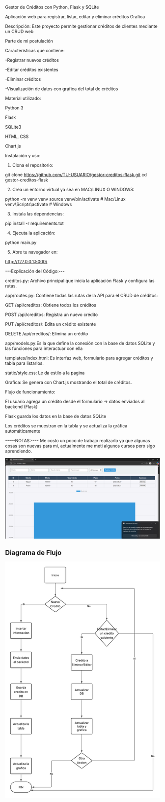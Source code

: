 Gestor de Créditos con Python, Flask y SQLite

Aplicación web para registrar, listar, editar y eliminar créditos
Grafica 

Descripción:
Este proyecto permite gestionar créditos de clientes mediante un CRUD web

Parte de mi postulación

Características que contiene:

-Registrar nuevos créditos

-Editar créditos existentes

-Eliminar créditos

-Visualización de datos con gráfica del total de créditos


Material utilizado:

Python 3

Flask

SQLite3

HTML, CSS

Chart.js

Instalación y uso:

1. Clona el repositorio:

git clone https://github.com/TU-USUARIO/gestor-creditos-flask.git
cd gestor-creditos-flask


2. Crea un entorno virtual ya sea en MAC/LINUX O WINDOWS:

python -m venv venv
source venv/bin/activate   # Mac/Linux
venv\Scripts\activate      # Windows


3. Instala las dependencias:

pip install -r requirements.txt


4. Ejecuta la aplicación:

python main.py


5. Abre tu navegador en:

http://127.0.0.1:5000/


---Explicación del Código:---

creditos.py: Archivo principal que inicia la aplicación Flask y configura las rutas.

app/routes.py: Contiene todas las rutas de la API para el CRUD de créditos:

GET /api/creditos: Obtiene todos los créditos

POST /api/creditos: Registra un nuevo crédito

PUT /api/creditos/<id>: Edita un crédito existente

DELETE /api/creditos/<id>: Elimina un crédito

app/models.py:Es la que define la conexión con la base de datos SQLite y las funciones para interactuar con ella

templates/index.html: Es interfaz web, formulario para agregar créditos y tabla para listarlos.

static/style.css: Le da estilo a la pagina

Grafica: Se genera con Chart.js mostrando el total de créditos.

Flujo de funcionamiento:

El usuario agrega un crédito desde el formulario -> datos enviados al backend (Flask)

Flask guarda los datos en la base de datos SQLite

Los créditos se muestran en la tabla y se actualiza la gráfica automáticamente

-----NOTAS:----
Me costo un poco de trabajo realizarlo ya que algunas cosas son nuevas para mi, actualmente me meti algunos cursos pero sigo aprendiendo.

![Funcionamiento Final](Capturas/Funcionamiento.png)


## Diagrama de Flujo

![Diagrama de flujo](DiagramaFl/creditosdf.png)

